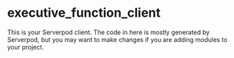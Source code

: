 # executive_function_client

This is your Serverpod client. The code in here is mostly generated by
Serverpod, but you may want to make changes if you are adding modules to your
project.
